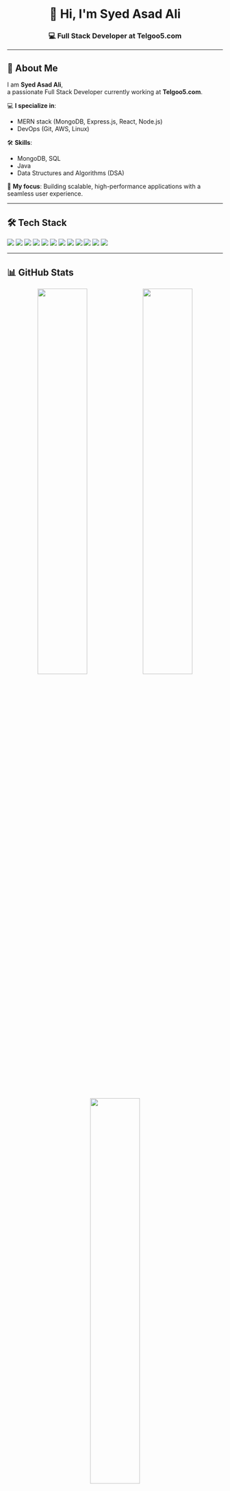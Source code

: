 <h1 align="center">👋 Hi, I'm Syed Asad Ali</h1>
<h3 align="center">💻 Full Stack Developer at Telgoo5.com</h3>

---

## 🚀 About Me

I am **Syed Asad Ali**,  
a passionate Full Stack Developer currently working at **Telgoo5.com**.

💻 **I specialize in**:
- MERN stack (MongoDB, Express.js, React, Node.js)
- DevOps (Git, AWS, Linux)

🛠 **Skills**:
- MongoDB, SQL  
- Java  
- Data Structures and Algorithms (DSA)

🚀 **My focus**:
Building scalable, high-performance applications with a seamless user experience.

---

## 🛠️ Tech Stack

<p>
<img src="https://img.shields.io/badge/HTML-E34F26?style=for-the-badge&logo=html5&logoColor=white"/>
<img src="https://img.shields.io/badge/CSS-1572B6?style=for-the-badge&logo=css3&logoColor=white"/>
<img src="https://img.shields.io/badge/Sass-CC6699?style=for-the-badge&logo=sass&logoColor=white"/>
<img src="https://img.shields.io/badge/Bootstrap-7952B3?style=for-the-badge&logo=bootstrap&logoColor=white"/>
<img src="https://img.shields.io/badge/JavaScript-F7DF1E?style=for-the-badge&logo=javascript&logoColor=black"/>
<img src="https://img.shields.io/badge/React-20232A?style=for-the-badge&logo=react&logoColor=61DAFB"/>
<img src="https://img.shields.io/badge/Redux-593D88?style=for-the-badge&logo=redux&logoColor=white"/>
<img src="https://img.shields.io/badge/ExpressJS-000000?style=for-the-badge&logo=express&logoColor=white"/>
<img src="https://img.shields.io/badge/Node.js-339933?style=for-the-badge&logo=nodedotjs&logoColor=white"/>
<img src="https://img.shields.io/badge/MongoDB-47A248?style=for-the-badge&logo=mongodb&logoColor=white"/>
<img src="https://img.shields.io/badge/AWS-232F3E?style=for-the-badge&logo=amazonaws&logoColor=white"/>
<img src="https://img.shields.io/badge/Linux-FCC624?style=for-the-badge&logo=linux&logoColor=black"/>
</p>

---

## 📊 GitHub Stats

<p align="center">
  <img src="https://github-readme-stats.vercel.app/api?username=SyedAsadAliUsername&show_icons=true&theme=radical" width="48%"/>
  <img src="https://github-readme-streak-stats.herokuapp.com/?user=SyedAsadAliUsername&theme=radical" width="48%"/>
</p>

<p align="center">
  <img src="https://github-readme-stats.vercel.app/api/top-langs/?username=SyedAsadAliUsername&layout=compact&theme=radical" width="48%"/>
</p>

---

## 🌟 Let’s Connect!

<p>
<a href="https://www.linkedin.com/in/shezu31/" target="_blank">
  <img src="https://img.shields.io/badge/LinkedIn-blue?style=for-the-badge&logo=linkedin&logoColor=white"/>
</a>
<a href="mailto:syed.asad.db@gmail.com" target="_blank">
  <img src="https://img.shields.io/badge/Email-D14836?style=for-the-badge&logo=gmail&logoColor=white"/>
</a>
<a href="https://github.com/shezu31" target="_blank">
  <img src="https://img.shields.io/badge/GitHub-100000?style=for-the-badge&logo=github&logoColor=white"/>
</a>
</p>

---

⭐ **Thank you for visiting my profile!** ⭐
